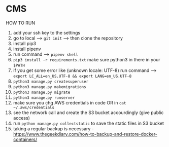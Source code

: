 # CMS

HOW TO RUN

1. add your ssh key to the settings
2. go to local --> `git init` --> then clone the repository
3. install pip3
4. install pipenv
5. run command --> `pipenv shell`
6. `pip3 install -r requirements.txt` make sure python3 in there in your `$PATH`
7. if you get some error like (unknown locale: UTF-8) run command --> `export LC_ALL=en_US.UTF-8 && export LANG=en_US.UTF-8`
8. `python3 manage.py createsuperuser`
9. `python3 manage.py makemigrations`
10. `python3 manage.py migrate`
11. `python3 manage.py runserver`
12. make sure you chg AWS credentials in code OR in `cat ~/.aws/credentials`
13. see the network call and create the S3 bucket accourdingly (give public access)
14. run `python manage.py collectstatic` to save the static files in S3 bucket
15. taking a regular backup is necessary - https://www.thegeekdiary.com/how-to-backup-and-restore-docker-containers/

